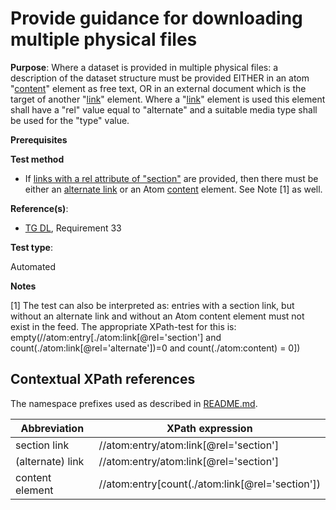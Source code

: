 # Provide guidance for downloading multiple physical files

**Purpose**: Where a dataset is provided in multiple physical files: a description of the dataset structure must be provided EITHER in an atom "[content](#contentelement)" element as free text, OR in an external document which is the target of another "[link](#alternatelink)" element. Where a "[link](#alternatelink)" element is used this element shall have a "rel" value equal to "alternate" and a suitable media type shall be used for the "type" value.

**Prerequisites**

**Test method**

* If [links with a rel attribute of "section"](#sectionlink) are provided, then there must be either an [alternate link](#alternatelink) or an Atom [content](#contentelement) element. See Note [1] as well.

**Reference(s)**:

* [TG DL](./README.md#ref_TG_DL), Requirement 33

**Test type**:

Automated

**Notes**

[1] The test can also be interpreted as: entries with a section link, but without an alternate link and without an Atom content element must not exist in the feed. The appropriate XPath-test for this is: empty(//atom:entry[./atom:link[@rel='section'] and count(./atom:link[@rel='alternate'])=0 and count(./atom:content) = 0])

## Contextual XPath references

The namespace prefixes used as described in [README.md](./README.md#namespaces).

Abbreviation                                               |  XPath expression
---------------------------------------------------------- | -------------------------------------------------------------------------
section link <a name="sectionlink"></a> | //atom:entry/atom:link[@rel='section']
(alternate) link <a name="alternatelink"></a> | //atom:entry/atom:link[@rel='section']
content element <a name="contentelement"></a>| //atom:entry[count(./atom:link[@rel='section'])

